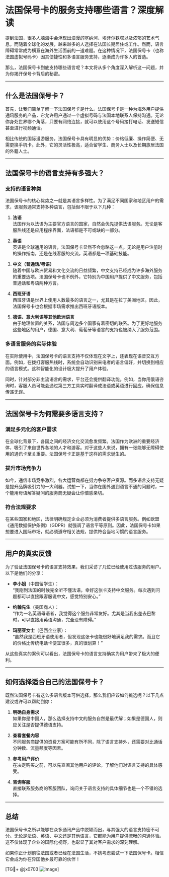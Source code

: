 # 法国保号卡的服务支持哪些语言？深度解读

提到法国，很多人脑海中会浮现出浪漫的塞纳河、埃菲尔铁塔以及浓郁的艺术气息。而随着全球化的发展，越来越多的人选择在法国长期居住或工作。然而，语言障碍常常成为横亘在海外生活面前的一道难题。在这种情况下，法国保号卡（也称法国虚拟号码卡）因其便捷性和多语言服务支持，逐渐成为许多人的首选。

那么，法国保号卡到底支持哪些语言呢？本文将从多个角度深入解析这一问题，并为你揭开保号卡背后的秘密。

---

## 什么是法国保号卡？

首先，让我们简单了解一下法国保号卡是什么。法国保号卡是一种为海外用户提供通讯服务的产品，它允许用户通过一个虚拟号码与法国本地联系人保持沟通。无论你身处世界哪个角落，只要有网络连接，就可以使用这个号码接打电话、发送短信甚至进行视频通话。

相比传统的国际漫游服务，法国保号卡具有明显的优势：价格低廉、操作简便、无需更换手机卡。此外，它的灵活性极高，适合留学生、商务人士以及长期旅居法国的外籍人士。

---

## 法国保号卡的语言支持有多强大？

### 支持的语言种类

法国保号卡的核心优势之一就是其语言多样性。为了满足不同国家和地区用户的需求，该服务通常支持多种语言，包括但不限于以下几种：

1. **法语**  
   法国作为以法语为主要官方语言的国家，自然会优先提供法语服务。无论是客服热线还是应用程序界面，法语都是不可或缺的一部分。

2. **英语**  
   英语是全球通用的语言，法国保号卡显然不会忽略这一点。无论是用户注册时的操作指南，还是在线客服的交流，英语都是一项基础技能。

3. **中文（普通话/粤语）**  
   随着中国与欧洲贸易和文化交流的日益频繁，中文支持已经成为许多海外服务的重要选项。法国保号卡也不例外，它特别为中国用户提供了中文服务，包括普通话和粤语两种方言。

4. **西班牙语**  
   西班牙语是世界上使用人数最多的语言之一，尤其是在拉丁美洲地区。因此，法国保号卡也会根据市场需求推出西班牙语版本。

5. **德语、意大利语等其他欧洲语言**  
   由于地理位置的关系，法国与周边多个国家有着密切的联系。为了更好地服务这些地区的用户，德国、意大利、葡萄牙等语言的支持也被纳入了服务范围。

### 多语言服务的实际体验

在实际使用中，法国保号卡的语言支持不仅体现在文字上，还表现在语音交互方面。例如，在拨打客服热线时，系统会自动识别来电者的语言偏好，并切换到相应的语言模式。这种智能化的设计极大提升了用户体验。

同时，针对部分非主流语言的需求，平台还会提供翻译功能。例如，当你用俄语咨询时，客服人员可能会通过第三方工具实时翻译成法语或英语进行回应，确保信息传递无误。

---

## 法国保号卡为何需要多语言支持？

### 满足多元化的客户需求

在全球化背景下，各国之间的经济文化交流愈发频繁。法国作为欧洲的重要经济体，吸引了来自世界各地的人才和游客。对于这些人来说，拥有一张能够无障碍使用的通讯卡至关重要。法国保号卡正是基于这样的需求诞生的。

### 提升市场竞争力

如今，通信市场竞争激烈，各大运营商都在努力争夺客户资源。而多语言支持无疑是提升品牌吸引力的一大利器。试想一下，当你在国外遇到语言不通的问题时，一个能用母语解答疑问的服务商无疑会让你倍感亲切。

### 符合法规要求

在某些国家和地区，法律明确规定企业必须为消费者提供多语言服务。例如欧盟《通用数据保护条例》（GDPR）就强调了语言平等原则。因此，法国保号卡如果想要进入国际市场，就必须遵守相关法规，提供符合当地习惯的语言服务。

---

## 用户的真实反馈

为了验证法国保号卡的语言支持效果，我们采访了几位已经使用过该服务的用户。以下是他们的分享：

- **李小姐**（中国留学生）：  
  “我刚到法国的时候完全听不懂法语，幸好这张卡支持中文服务。每次遇到问题都可以直接跟客服说中文，感觉特别安心。”

- **约翰先生**（美国商人）：  
  “作为一名英语母语者，我觉得这个服务非常友好。尤其是当我出差去巴黎时，可以直接用英语沟通，完全没有障碍。”

- **玛丽亚女士**（巴西企业家）：  
  “虽然我是西班牙语使用者，但发现这张卡也能很好地满足我的需求。而且它的价格比传统电话卡便宜很多，真的很划算！”

从这些真实的案例可以看出，法国保号卡的语言支持确实为用户带来了极大的便利。

---

## 如何选择适合自己的法国保号卡？

既然法国保号卡有这么多语言版本可供选择，那么我们应该如何挑选呢？以下几点建议或许可以帮助到你：

1. **明确自身需求**  
   如果你是中国人，那么选择支持中文的服务自然是最优解；如果是德国人，则应关注是否提供德语支持。

2. **查看套餐内容**  
   不同服务商提供的资费方案可能有所不同，除了语言支持外，还需要对比通话分钟数、流量额度等因素。

3. **参考用户评价**  
   在决定购买之前，可以先查阅其他用户的评论，了解他们对语言支持的具体感受。

4. **咨询客服**  
   直接联系服务商的客服团队，询问关于语言支持的具体细节也是一个不错的选择。

---

## 总结

法国保号卡之所以能够在众多通讯产品中脱颖而出，与其强大的语言支持密不可分。无论是法语、英语、中文还是其他语言，它都能为用户提供流畅的沟通体验。这不仅体现了企业的国际化视野，也彰显了其对客户需求的深刻理解。

如果你正计划前往法国或者已经在法国生活，不妨考虑尝试一下法国保号卡。相信它会成为你在异国他乡最可靠的伙伴！

[TG💪+ @jx0703 ![Image](https://github.com/user-attachments/assets/dbca1d08-cadb-493c-b0ec-ad6f7a83f270)]